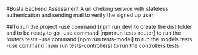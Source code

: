 #Bosta Backend Assessment
A url cheking service with stateless authenication and sending mail to verify the signed up user

##To run the project
-use command [npm run dev] to create the dist folder and to be ready to go
-use command [npm run tests-router] to run the routers tests
-use command [npm run tests-model] to run the models tests
-use command [npm run tests-controllers] to run the controllers tests
